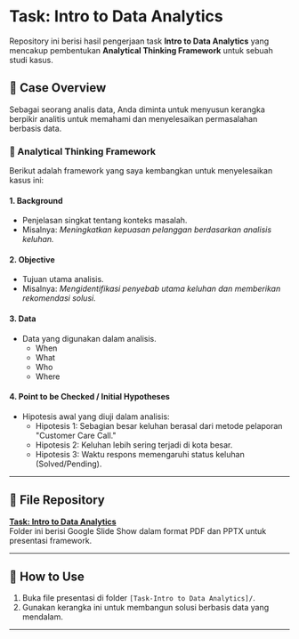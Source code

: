 # Task: Intro to Data Analytics  
Repository ini berisi hasil pengerjaan task **Intro to Data Analytics** yang mencakup pembentukan **Analytical Thinking Framework** untuk sebuah studi kasus.

## 📌 Case Overview
Sebagai seorang analis data, Anda diminta untuk menyusun kerangka berpikir analitis untuk memahami dan menyelesaikan permasalahan berbasis data.  

### 🧠 Analytical Thinking Framework
Berikut adalah framework yang saya kembangkan untuk menyelesaikan kasus ini:  

#### 1. **Background**  
- Penjelasan singkat tentang konteks masalah.
- Misalnya: *Meningkatkan kepuasan pelanggan berdasarkan analisis keluhan.*

#### 2. **Objective**  
- Tujuan utama analisis.
- Misalnya: *Mengidentifikasi penyebab utama keluhan dan memberikan rekomendasi solusi.*

#### 3. **Data**  
- Data yang digunakan dalam analisis.  
  - When
  - What
  - Who
  - Where

#### 4. **Point to be Checked / Initial Hypotheses**  
- Hipotesis awal yang diuji dalam analisis:  
  - Hipotesis 1: Sebagian besar keluhan berasal dari metode pelaporan "Customer Care Call."
  - Hipotesis 2: Keluhan lebih sering terjadi di kota besar.
  - Hipotesis 3: Waktu respons memengaruhi status keluhan (Solved/Pending).

---

## 📂 File Repository
**[Task: Intro to Data Analytics](https://docs.google.com/presentation/d/1jIcTkrkMCsqV6KHFxtDi771kvDf5D3T1/edit?usp=sharing&ouid=107948863460405350066&rtpof=true&sd=true/)**  
   Folder ini berisi Google Slide Show dalam format PDF dan PPTX untuk presentasi framework.


---

## 🎯 How to Use
1. Buka file presentasi di folder `[Task-Intro to Data Analytics]/`.
2. Gunakan kerangka ini untuk membangun solusi berbasis data yang mendalam.

---

